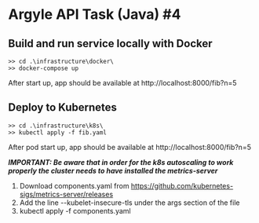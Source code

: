# Argyle API Task (Java) #4

## Build and run service locally with Docker

```
>> cd .\infrastructure\docker\
>> docker-compose up
```

After start up, app should be available at http://localhost:8000/fib?n=5

## Deploy to Kubernetes
```
>> cd .\infrastructure\k8s\
>> kubectl apply -f fib.yaml
```
After pod start up, app should be available at http://localhost:8000/fib?n=5

***IMPORTANT: Be aware that in order for the k8s autoscaling to work properly the cluster needs to have installed the metrics-server***
1. Download components.yaml from https://github.com/kubernetes-sigs/metrics-server/releases
2. Add the line --kubelet-insecure-tls under the args section of the file
3. kubectl apply -f components.yaml
